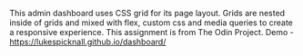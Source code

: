 This admin dashboard uses CSS grid for its page layout. Grids are nested inside of grids and mixed with flex, custom css and media queries to create a responsive experience. This assignment is from The Odin Project.
Demo - https://lukespicknall.github.io/dashboard/
